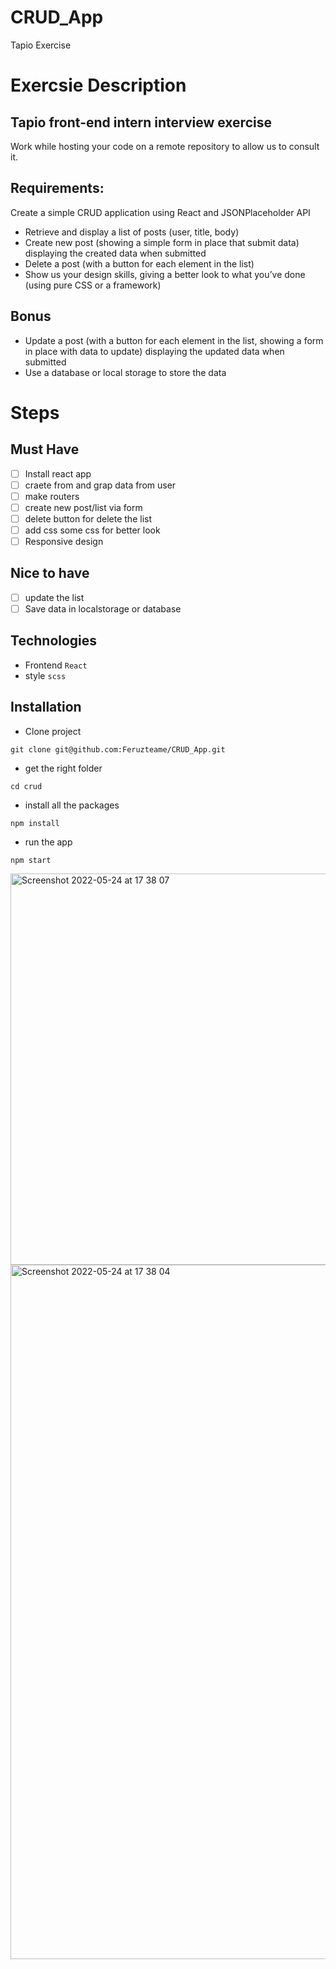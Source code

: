 # CRUD_App
 
Tapio Exercise
 
# Exercsie Description
 
## Tapio front-end intern interview exercise

Work while hosting your code on a remote repository to allow us to consult it.

## Requirements:

Create a simple CRUD application using React and JSONPlaceholder API
-  Retrieve and display a list of posts (user, title, body)
-  Create new post (showing a simple form in place that submit data) displaying the created data when submitted
-  Delete a post (with a button for each element in the list)
-  Show us your design skills, giving a better look to what you’ve done (using pure CSS or a framework)

## Bonus
- Update a post (with a button for each element in the list, showing a form in place with data to update) displaying the updated data when submitted
- Use a database or local storage to store the data
 
 
# Steps
 
## Must Have
 
- [ ] Install react app
- [ ] craete from and grap data from user
- [ ] make routers
- [ ] create new post/list via form
- [ ] delete button for delete the list
- [ ] add css some css for better look
- [ ] Responsive design
 
## Nice to have
 
- [ ] update the list
- [ ] Save data in localstorage or database

## Technologies

- Frontend `React`
- style `scss`

## Installation

- Clone project
 
``` git clone git@github.com:Feruzteame/CRUD_App.git ```
- get the right folder

 ``` cd crud ```
- install all the packages 

``` npm install ```
- run the app 

``` npm start ```

<img width="626" alt="Screenshot 2022-05-24 at 17 38 07" src="https://user-images.githubusercontent.com/59234162/170076655-f3c2da6d-d8e2-4480-a5f1-43df1f6ab36b.png">
<img width="1111" alt="Screenshot 2022-05-24 at 17 38 04" src="https://user-images.githubusercontent.com/59234162/170076632-463fa102-2da7-41e8-8ac2-f380c67e563f.png">


